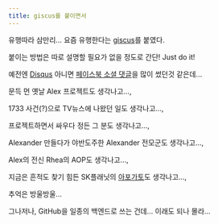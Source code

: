 ```yaml
---
title: giscus를 붙이면서
---
```


유행따라 삼만리... 요즘 유행한다는 [giscus](https://giscus.app/)를 붙였다.

붙이는 방법은 따로 설명할 필요가 없을 정도로 간단! Just do it!

예전엔 [Disqus](https://disqus.com/) 아니면  [페이스북 소셜 댓글](https://developers.facebook.com/docs/plugins/comments/)을 많이 썼던것 같은데...


문득 먼 옛날 Alex 프로젝트도 생각나고...,

1733 사건(?)으로 TV뉴스에 나왔던 일도 생각나고...,

프로젝트하면서 싸우다 정든 그 분도 생각나고...,

Alexander 만들다가 야반도주한 Alexander 전모군도 생각나고...,

Alex의 전신 Rhea의 AOP도 생각나고...,

지금은 흔적도 찾기 힘든 SK플래닛의 [아포가토](https://www.bloter.net/news/articleView.html?idxno=15178)도 생각나고...,

추억은 방울방울...


그나저나, GitHub을 일종의 백엔드로 쓰는 건데... 이래도 되나 몰라...
